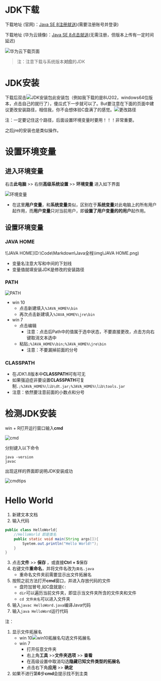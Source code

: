 # JDK下载

下载地址 (官网)：[Java SE 8注册就送](https://www.oracle.com/cn/java/technologies/javase/javase-jdk8-downloads.html))(需要注册账号并登录)

下载地址 (华为云镜像)：[Java SE 8点击就送](https://repo.huaweicloud.com/java/jdk/)(无需注册，但版本上传有一定时间延迟)

![华为云下载页面](D:\Code\Markdown\Java全栈\img\下载页面.png)

>   注：注意下载与系统版本**对应**的JDK

# JDK安装

下载后双击![JDK安装包](D:\Code\Markdown\Java全栈\img\安装包.png)此安装包（例如我下载的是8U202，windows64位版本，点击自己的就行了），傻瓜式下一步就可以了。But要注意在下面的页面中建议更改安装路径，相信我，你不会想体验C盘满了的感觉。![更改路径](D:\Code\Markdown\Java全栈\img\路径.png)

注：一定要记住这个路径，后面设置环境变量时要用！！！非常重要。

之后jre的安装也是类似操作。

# 设置环境变量

## 进入环境变量

右击**此电脑** >> 右侧**高级系统设置** >> **环境变量** 进入如下界面

![环境变量](D:\Code\Markdown\Java全栈\img\环境变量.png)

+   在这里**用户变量**，和**系统变量**类似，区别在于**系统变量**对此电脑上的所有用户起作用，而**用户变量**只对当前用户，即**设置了用户变量的的用户**起作用。

## 设置环境变量

### JAVA HOME

![JAVA HOME](D:\Code\Markdown\Java全栈\img\JAVA HOME.png)

+   变量名注意大写和中间的下划线
+   变量值就填安装JDK是修改的安装路径

### PATH

![PATH](D:\Code\Markdown\Java全栈\img\Path.png)

+   win 10
    +   点击新建填入<code>%JAVA_HOME%\bin</code>
    +   再次点击新建填入<code>%JAVA_HOME%\jre\bin</code>
+   win 7
    +   点击编辑
        +   注意：点击后Path中的值属于选中状态，不要直接更改，点击方向右键取消文本选中
    +   粘贴<code>;%JAVA_HOME%\bin;%JAVA_HOME%\jre\bin</code>
        +   注意：不要漏掉前面的分号

### CLASSPATH

+   在JDK1.8版本中**CLASSPATH**可有可无
+   如果强迫症非要设置**CLASSPATH**可复制<code>.;%JAVA_HOME%\lib\dt.jar;%JAVA_HOME%\lib\tools.jar</code>
+   注意：依然要注意前面的小数点和分号

# 检测JDK安装

win + R打开运行窗口输入**cmd**

![cmd](D:\Code\Markdown\Java全栈\img\cmd.png)

分别键入以下命令

```
java -version
javac
```

出现这样的界面即说明JDK安装成功

![cmdtips](D:\Code\Markdown\Java全栈\img\cmdtips.png)



# Hello World

1.  新建文本文档
2.  输入代码

```java
public class HelloWorld{
    //HelloWorld 即是类名
    public static void main(String args[]){
        Syetem.out.println("Hello World!");
    }
}
```

3.  点击**文件** >> **保存** ，或直接**Ctrl + S**保存
4.  右键文件**重命名**，并将文件名改为<code>类名.java</code>
    +   重命名文件夹前需要显示出文件拓展名
5.  按照之前方法打开**cmd**窗口，并进入存放代码的文件
    +   盘符加冒号,如C盘就是<code>C:</code>
    +   <code>dir</code>可以遍历当前文件夹，即显示当文件夹所含的文件夹和文件
    +   <code>cd 文件夹名</code>可以进入文件夹
6.  输入<code>javac HelloWord.java</code>编译Java代码
7.  输入<code>java HelloWord</code>运行代码

注：

1.  显示文件拓展名
	+   win 10![win10拓展名](D:\Code\Markdown\Java全栈\img\win10拓展名.png)勾选文件拓展名
	+   win 7
	    +   打开任意文件夹
	    +   右上角**工具** >>**文件夹选项** >> **查看**
	    +   在高级设置中取消勾选**隐藏已知文件类型的拓展名**
	    +   点击右下角**应用** >> **确定**
2.  如果不进行第**6**步**cmd**会提示找不到主类



